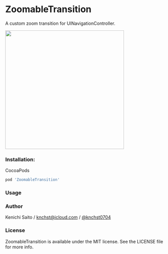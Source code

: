 # ZoomableTransition

A custom zoom transition for UINavigationController.

<img src="https://raw.githubusercontent.com/knchst/ZoomableTransition/master/demo.gif" width="375">


### Installation:

CocoaPods

```ruby
pod 'ZoomableTransition'
```

### Usage


### Author

Kenichi Saito / knchst@icloud.com / [@knchst0704](https://www.twitter.com/knchst0704)

### License

ZoomableTransition is available under the MIT license. See the LICENSE file for more info.
